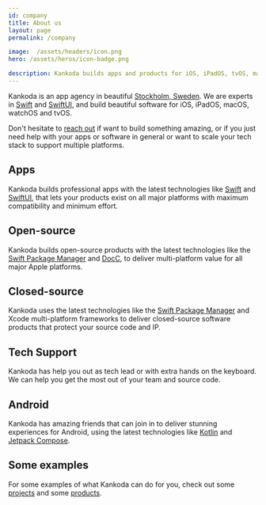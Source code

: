 ```yaml
---
id: company
title: About us
layout: page
permalink: /company

image:  /assets/headers/icon.png
hero: /assets/heros/icon-badge.png

description: Kankoda builds apps and products for iOS, iPadOS, tvOS, macOS and watchOS, using technologies like Swift and SwiftUI. 
---
```


Kankoda is an app agency in beautiful [Stockholm, Sweden]({{site.stockholm}}). We are experts in [Swift]({{site.swift}}) and [SwiftUI]({{site.swiftui}}), and build beautiful software for iOS, iPadOS, macOS, watchOS and tvOS.

Don't hesitate to [reach out](mailto:{{site.email}}) if want to build something amazing, or if you just need help with your apps or software in general or want to scale your tech stack to support multiple platforms.


## Apps

Kankoda builds professional apps with the latest technologies like [Swift]({{site.swift}}) and [SwiftUI]({{site.swiftui}}), that lets your products exist on all major platforms with maximum compatibility and minimum effort.


## Open-source

Kankoda builds open-source products with the latest technologies like the [Swift Package Manager]({{site.spm}}) and [DocC]({{site.docc}}), to deliver multi-platform value for all major Apple platforms.


## Closed-source

Kankoda uses the latest technologies like the [Swift Package Manager]({{site.spm}}) and Xcode multi-platform frameworks to deliver closed-source software products that protect your source code and IP.


## Tech Support

Kankoda has help you out as tech lead or with extra hands on the keyboard. We can help you get the most out of your team and source code.


## Android

Kankoda has amazing friends that can join in to deliver stunning experiences for Android, using the latest technologies like [Kotlin]({{site.kotlin}}) and [Jetpack Compose]({{site.jetpack}}).


## Some examples

For some examples of what Kankoda can do for you, check out some [projects](/projects) and some [products](/products).